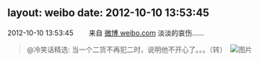 layout: weibo
date: 2012-10-10 13:53:45
---
<meta name="referrer" content="no-referrer" />

2012-10-10 13:53:45  &nbsp;&nbsp;&nbsp;&nbsp;&nbsp;&nbsp; 来自 <a href="http://weibo.com/" rel="nofollow">微博 weibo.com</a>
淡淡的哀伤……
>  @冷笑话精选: 当一个二货不再犯二时，说明他不开心了。。。（转） ​​​
>  ![图片](https://ww4.sinaimg.cn/large/62037b5ajw1dxb8xtpnryj.jpg)
